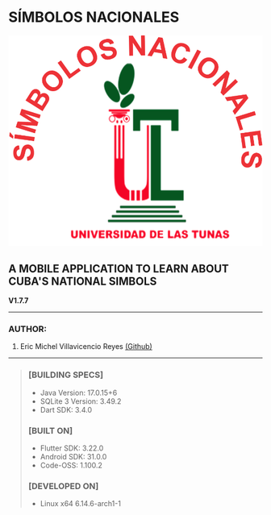 # **SÍMBOLOS NACIONALES**

![Símbolos Nacionales](/assets/images/logo.png "Hover text")

## **A MOBILE APPLICATION TO LEARN ABOUT CUBA'S NATIONAL SIMBOLS**

**V1.7.7**

-----

### **AUTHOR:**

1. Eric Michel Villavicencio Reyes [(Github)](https://github.com/ElectroZombie)

-----

> ### [BUILDING SPECS]
>
> * Java Version: 17.0.15+6
> * SQLite 3 Version: 3.49.2
> * Dart SDK: 3.4.0
>
> ### [BUILT ON]
>
> * Flutter SDK: 3.22.0
> * Android SDK: 31.0.0
> * Code-OSS: 1.100.2
>
> ### [DEVELOPED ON]
>
> * Linux x64 6.14.6-arch1-1
